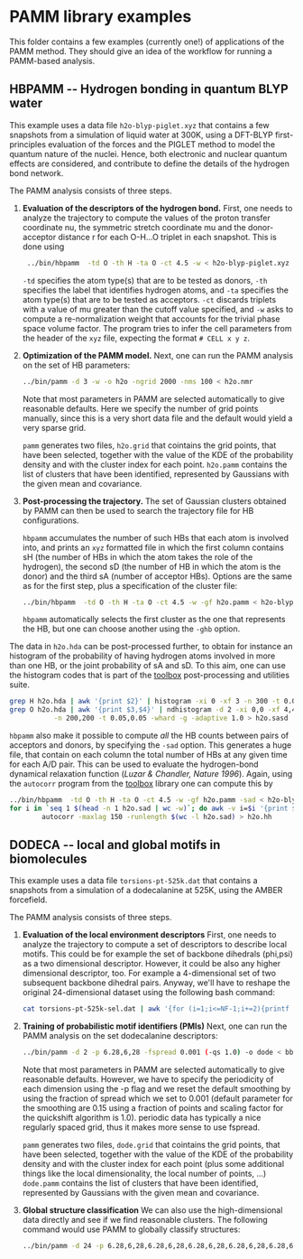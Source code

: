 PAMM library examples
=====================

This folder contains a few examples (currently one!) of applications
of the PAMM method. They should give an idea of the workflow for running
a PAMM-based analysis.

HBPAMM -- Hydrogen bonding in quantum BLYP water
------------------------------------------------

This example uses a data file `h2o-blyp-piglet.xyz` that contains a few
snapshots from a simulation of liquid water at 300K, using a DFT-BLYP
first-principles evaluation of the forces and the PIGLET method to model
the quantum nature of the nuclei.  Hence, both electronic and nuclear
quantum effects are considered, and contribute to define the details
of the hydrogen bond network.

The PAMM analysis consists of three steps.

1. **Evaluation of the descriptors of the hydrogen bond.**
    First, one needs to analyze the trajectory to compute the values of 
    the proton transfer coordinate nu, the symmetric stretch coordinate mu
    and the donor-acceptor distance r for each O-H...O triplet in each
    snapshot. This is done using
 
    ```bash
     ../bin/hbpamm  -td O -th H -ta O -ct 4.5 -w < h2o-blyp-piglet.xyz > h2o.nmr
    ```

    `-td` specifies the atom type(s) that are to be tested as donors, 
    `-th` specifies the label that identifies hydrogen atoms, and `-ta`
    specifies the atom type(s) that are to be tested as acceptors. 
    `-ct` discards triplets with a value of mu greater than the 
    cutoff value specified, and `-w` asks to compute a re-normalization
    weight that accounts for the trivial phase space volume factor.
    The program tries to infer the cell parameters from the header of the
    `xyz` file, expecting the format `# CELL x y z`.

2. **Optimization of the PAMM model.**
    Next, one can run the PAMM analysis on the set of HB parameters:
 
    ```bash
    ../bin/pamm -d 3 -w -o h2o -ngrid 2000 -nms 100 < h2o.nmr
    ```

    Note that most parameters in PAMM are selected automatically to 
    give reasonable defaults. Here we specify the number of grid points
    manually, since this is a very short data file and the default would
    yield a very sparse grid. 

    `pamm` generates two files, `h2o.grid` that cointains the grid points,
    that have been selected, together with the value of the KDE of the 
    probability density and with the cluster index for each point. 
    `h2o.pamm` contains the list of clusters that have been identified,
    represented by Gaussians with the given mean and covariance.

3. **Post-processing the trajectory.**
    The set of Gaussian clusters obtained by PAMM can then be used to 
    search the trajectory file for HB configurations. 

    `hbpamm` accumulates the number of such HBs that each atom is involved into, 
    and prints an `xyz` formatted file in which the first column contains sH 
    (the number of HBs in which the atom takes the role of the hydrogen), the 
    second sD (the number of HB in which the atom is the donor) and the third
    sA (number of acceptor HBs). Options are the same as for the first
    step, plus a specification of the cluster file:

    ```bash
    ../bin/hbpamm  -td O -th H -ta O -ct 4.5 -w -gf h2o.pamm < h2o-blyp-piglet.xyz > h2o.hda
    ```

    `hbpamm` automatically selects the first cluster as the one that 
    represents the HB, but one can choose another using the `-ghb` option.
  
 
The data in `h2o.hda` can be post-processed further, to obtain for instance
an histogram of the probability of having hydrogen atoms involved in 
more than one HB, or the joint probability of sA and sD. To this aim,
one can use the histogram codes that is part of the [toolbox](http://github.com/epfl-cosmo/toolbox) 
post-processing and utilities suite. 

```bash
grep H h2o.hda | awk '{print $2}' | histogram -xi 0 -xf 3 -n 300 -t 0.05 -whard > h2o.hb
grep O h2o.hda | awk '{print $3,$4}' | ndhistogram -d 2 -xi 0,0 -xf 4,4 \
           -n 200,200 -t 0.05,0.05 -whard -g -adaptive 1.0 > h2o.sasd
```

`hbpamm` also make it possible to compute *all* the HB counts between pairs of 
acceptors and donors, by specifying the `-sad` option. This generates a huge file,
that contain on each column the total number of HBs at any given time for each
A/D pair. 
This can be used to evaluate the hydrogen-bond dynamical relaxation function
(*Luzar & Chandler, Nature 1996*). Again, using the `autocorr` program from
the [toolbox](http://github.com/epfl-cosmo/toolbox) library one can compute this by

```bash
../bin/hbpamm  -td O -th H -ta O -ct 4.5 -w -gf h2o.pamm -sad < h2o-blyp-piglet.xyz > h2o.sad
for i in `seq 1 $(head -n 1 h2o.sad | wc -w)`; do awk -v i=$i '{print $i}' h2o.sad; done | \
        autocorr -maxlag 150 -runlength $(wc -l h2o.sad) > h2o.hh
```

DODECA -- local and global motifs in biomolecules
------------------------------------------------

This example uses a data file `torsions-pt-525k.dat` that contains a 
snapshots from a simulation of a dodecalanine at 525K, using the AMBER
forcefield. 

The PAMM analysis consists of three steps.

1. **Evaluation of the local environment descriptors**
    First, one needs to analyze the trajectory to compute a set of
    descriptors to describe local motifs. This could be for example the
    set of backbone dihedrals (phi,psi) as a two dimensional descriptor.
    However, it could be also any higher dimensional descriptor, too.
    For example a 4-dimensional set of two subsequent backbone dihedral pairs.
    Anyway, we'll have to reshape the original 24-dimensional dataset using
    the following bash command:
 
    ```bash
    cat torsions-pt-525k-sel.dat | awk '{for (i=1;i<=NF-1;i+=2){printf "%.9f %.9f\n",$i,$(i+1)}}' > bb-pt-525k.dat
    ```

2. **Training of probabilistic motif identifiers (PMIs)**
    Next, one can run the PAMM analysis on the set dodecalanine descriptors:
 
    ```bash
    ../bin/pamm -d 2 -p 6.28,6,28 -fspread 0.001 (-qs 1.0) -o dode < bb-pt-525k.dat
    ```

    Note that most parameters in PAMM are selected automatically to 
    give reasonable defaults. However, we have to specify the periodicity
    of each dimension using the -p flag and we reset the default smoothing 
    by using the fraction of spread which we set to 0.001 (default parameter
    for the smoothing are 0.15 using a fraction of points and scaling factor
    for the quickshift algorithm is 1.0). periodic data has typically a nice 
    regularly spaced grid, thus it makes more sense to use fspread.

    `pamm` generates two files, `dode.grid` that cointains the grid points,
    that have been selected, together with the value of the KDE of the 
    probability density and with the cluster index for each point (plus some 
    additional things like the local dimensionality, the local number of points, ...) 
    `dode.pamm` contains the list of clusters that have been identified,
    represented by Gaussians with the given mean and covariance.

3. **Global structure classification**
    We can also use the high-dimensional data directly and see if we find reasonable
    clusters. The following command would use PAMM to globally classify structures:
    
    ```bash
    ../bin/pamm -d 24 -p 6.28,6,28,6.28,6,28,6.28,6,28,6.28,6,28,6.28,6,28,6.28,6,28,6.28,6,28,6.28,6,28,6.28,6,28,6.28,6,28,6.28,6,28,6.28,6,28 -o dode_global < bb-pt-525k.dat
    ```
    
    

